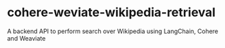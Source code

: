 # cohere-weviate-wikipedia-retrieval

A backend API to perform search over Wikipedia using LangChain, Cohere and Weaviate
